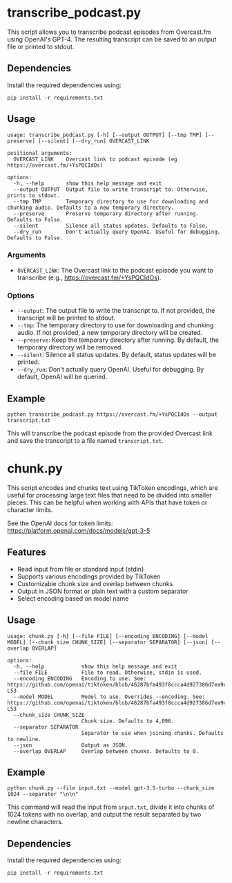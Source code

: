 # transcribe_podcast.py

This script allows you to transcribe podcast episodes from Overcast.fm using OpenAI's GPT-4. The resulting transcript can be saved to an output file or printed to stdout.

## Dependencies
Install the required dependencies using:

```
pip install -r requirements.txt
```

## Usage

```
usage: transcribe_podcast.py [-h] [--output OUTPUT] [--tmp TMP] [--preserve] [--silent] [--dry_run] OVERCAST_LINK

positional arguments:
  OVERCAST_LINK    Overcast link to podcast episode (eg https://overcast.fm/+YsPQCIdOs)

options:
  -h, --help       show this help message and exit
  --output OUTPUT  Output file to write transcript to. Otherwise, prints to stdout.
  --tmp TMP        Temporary directory to use for downloading and chunking audio. Defaults to a new temporary directory.
  --preserve       Preserve temporary directory after running. Defaults to False.
  --silent         Silence all status updates. Defaults to False.
  --dry_run        Don't actually query OpenAI. Useful for debugging. Defaults to False.

```

### Arguments

- `OVERCAST_LINK`: The Overcast link to the podcast episode you want to transcribe (e.g., https://overcast.fm/+YsPQCIdOs).

### Options

- `--output`: The output file to write the transcript to. If not provided, the transcript will be printed to stdout.
- `--tmp`: The temporary directory to use for downloading and chunking audio. If not provided, a new temporary directory will be created.
- `--preserve`: Keep the temporary directory after running. By default, the temporary directory will be removed.
- `--silent`: Silence all status updates. By default, status updates will be printed.
- `--dry_run`: Don't actually query OpenAI. Useful for debugging. By default, OpenAI will be queried.

## Example

```
python transcribe_podcast.py https://overcast.fm/+YsPQCIdOs --output transcript.txt
```

This will transcribe the podcast episode from the provided Overcast link and save the transcript to a file named `transcript.txt`.

# chunk.py

This script encodes and chunks text using TikToken encodings, which are useful for processing large text files that need to be divided into smaller pieces. This can be helpful when working with APIs that have token or character limits.

See the OpenAI docs for token limits: https://platform.openai.com/docs/models/gpt-3-5

## Features

- Read input from file or standard input (stdin)
- Supports various encodings provided by TikToken
- Customizable chunk size and overlap between chunks
- Output in JSON format or plain text with a custom separator
- Select encoding based on model name

## Usage

```
usage: chunk.py [-h] [--file FILE] [--encoding ENCODING] [--model MODEL] [--chunk_size CHUNK_SIZE] [--separator SEPARATOR] [--json] [--overlap OVERLAP]

options:
  -h, --help            show this help message and exit
  --file FILE           File to read. Otherwise, stdin is used.
  --encoding ENCODING   Encoding to use. See: https://github.com/openai/tiktoken/blob/46287bfa493f8ccca4d927386d7ea9cc20487525/tiktoken/model.py#L6-L53
  --model MODEL         Model to use. Overrides --encoding. See: https://github.com/openai/tiktoken/blob/46287bfa493f8ccca4d927386d7ea9cc20487525/tiktoken/model.py#L6-L53
  --chunk_size CHUNK_SIZE
                        Chunk size. Defaults to 4,096.
  --separator SEPARATOR
                        Separator to use when joining chunks. Defaults to newline.
  --json                Output as JSON.
  --overlap OVERLAP     Overlap between chunks. Defaults to 0.

```

## Example

```
python chunk.py --file input.txt --model gpt-3.5-turbo --chunk_size 1024 --separator "\n\n"
```

This command will read the input from `input.txt`, divide it into chunks of 1024 tokens with no overlap, and output the result separated by two newline characters.

## Dependencies

Install the required dependencies using:

```
pip install -r requirements.txt
```